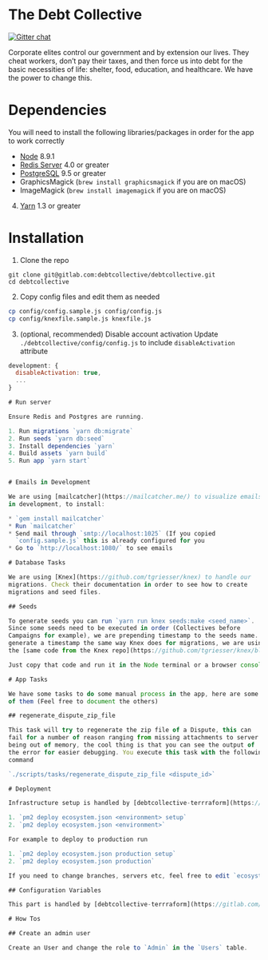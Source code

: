 # The Debt Collective
[![Gitter chat](https://badges.gitter.im/gitterHQ/gitter.png)](https://gitter.im/debtcollective/Lobby)  

Corporate elites control our government and by extension our lives. They cheat workers, don’t pay their taxes, and then force us into debt for the basic necessities of life: shelter, food, education, and healthcare. We have the power to change this.

# Dependencies

You will need to install the following libraries/packages in order for
the app to work correctly

* [Node](https://nodejs.org/) 8.9.1
* [Redis Server](https://redis.io/) 4.0 or greater
* [PostgreSQL](https://www.postgresql.org/) 9.5 or greater
* GraphicsMagick (`brew install graphicsmagick` if you are on macOS)
* ImageMagick (`brew install imagemagick` if you are on macOS)
4. [Yarn](https://yarnpkg.com/) 1.3 or greater

# Installation

1. Clone the repo
```
git clone git@gitlab.com:debtcollective/debtcollective.git
cd debtcollective
```

2. Copy config files and edit them as needed
```sh
cp config/config.sample.js config/config.js
cp config/knexfile.sample.js knexfile.js
```
3. (optional, recommended) Disable account activation
Update `./debtcollective/config/config.js` to include `disableActivation` attribute
```javascript
development: {
  disableActivation: true,
  ...
}

# Run server

Ensure Redis and Postgres are running.

1. Run migrations `yarn db:migrate`
2. Run seeds `yarn db:seed`
3. Install dependencies `yarn`
4. Build assets `yarn build`
5. Run app `yarn start`


# Emails in Development

We are using [mailcatcher](https://mailcatcher.me/) to visualize emails
in development, to install:

* `gem install mailcatcher`
* Run `mailcatcher`
* Send mail through `smtp://localhost:1025` (If you copied
  `config.sample.js` this is already configured for you
* Go to `http://localhost:1080/` to see emails

# Database Tasks

We are using [Knex](https://github.com/tgriesser/knex) to handle our
migrations. Check their documentation in order to see how to create
migrations and seed files.

## Seeds

To generate seeds you can run `yarn run knex seeds:make <seed_name>`.
Since some seeds need to be executed in order (Collectives before
Campaigns for example), we are prepending timestamp to the seeds name. To
generate a timestamp the same way Knex does for migrations, we are using
the [same code from the Knex repo](https://github.com/tgriesser/knex/blob/f66b524af71adf434cddc1830fd9b369d2f48a32/src/migrate/index.js#L411-L426)

Just copy that code and run it in the Node terminal or a browser console

# App Tasks

We have some tasks to do some manual process in the app, here are some
of them (Feel free to document the others)

## regenerate_dispute_zip_file

This task will try to regenerate the zip file of a Dispute, this can
fail for a number of reason ranging from missing attachments to server
being out of memory, the cool thing is that you can see the output of
the error for easier debugging. You execute this task with the following
command

`./scripts/tasks/regenerate_dispute_zip_file <dispute_id>`

# Deployment

Infrastructure setup is handled by [debtcollective-terrraform](https://gitlab.com/debtcollective/debtcollective-terraform). Once you have you environment running, you can deploying using:

1. `pm2 deploy ecosystem.json <environment> setup`
2. `pm2 deploy ecosystem.json <environment>`

For example to deploy to production run

1. `pm2 deploy ecosystem.json production setup`
2. `pm2 deploy ecosystem.json production`

If you need to change branches, servers etc, feel free to edit `ecosystem.json`

## Configuration Variables

This part is handled by [debtcollective-terrraform](https://gitlab.com/debtcollective/debtcollective-terraform) too, since we are using files for configuration.

# How Tos

## Create an admin user

Create an User and change the role to `Admin` in the `Users` table.
